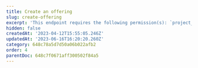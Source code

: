 ```yaml
---
title: Create an offering
slug: create-offering
excerpt: 'This endpoint requires the following permission(s): `project_configuration:offerings:read_write`.'
hidden: false
createdAt: '2023-04-12T15:55:05.246Z'
updatedAt: '2023-06-16T16:20:20.260Z'
category: 648c78a5d7d50a06b022afb2
order: 4
parentDoc: 648c7f0671aff300502f84a5
---
```

